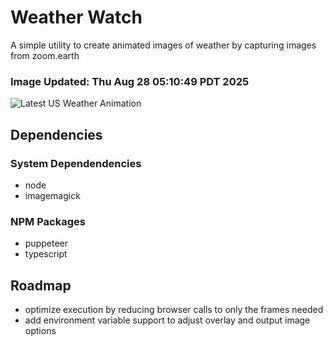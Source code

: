 # Weather Watch

A simple utility to create animated images of weather by capturing images from zoom.earth

### Image Updated: Thu Aug 28 05:10:49 PDT 2025

![Latest US Weather Animation](animations/2025-08-28.webp)

## Dependencies
### System Dependendencies
* node
* imagemagick
### NPM Packages
* puppeteer
* typescript

## Roadmap
* optimize execution by reducing browser calls to only the frames needed
* add environment variable support to adjust overlay and output image options
